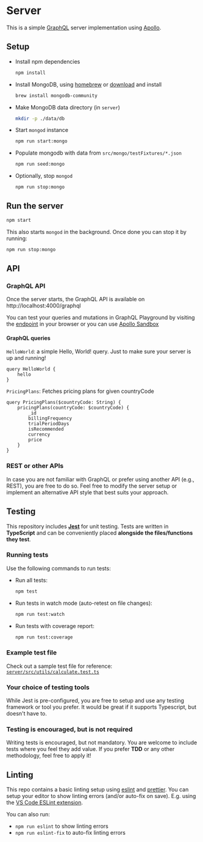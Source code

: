 # Server

This is a simple [GraphQL](https://graphql.org/) server implementation using [Apollo](https://www.apollographql.com/).

## Setup

- Install npm dependencies

    ```sh
    npm install
    ```

- Install MongoDB, using [homebrew](https://brew.sh) or [download](https://www.mongodb.com/try/download/community) and install

    ```sh
    brew install mongodb-community
    ```

- Make MongoDB data directory (in `server`)

    ```sh
    mkdir -p ./data/db
    ```

- Start `mongod` instance

    ```sh
    npm run start:mongo
    ```

- Populate mongodb with data from `src/mongo/testFixtures/*.json`

    ```sh
    npm run seed:mongo
    ```

- Optionally, stop `mongod`

    ```sh
    npm run stop:mongo
    ```

## Run the server

```sh
npm start
```

This also starts `mongod` in the background. Once done you can stop it by running:

```sh
npm run stop:mongo
```

## API

### GraphQL API

Once the server starts, the GraphQL API is available on http://localhost:4000/graphql

You can test your queries and mutations in GraphQL Playground by visiting the [endpoint](http://localhost:4000/graphql) in your browser or you can use [Apollo Sandbox](https://studio.apollographql.com/sandbox/explorer)

#### GraphQL queries

`HelloWorld`: a simple Hello, World! query. Just to make sure your server is up and running!

```gql
query HelloWorld {
    hello
}
```

`PricingPlans`: Fetches pricing plans for given countryCode

```gql
query PricingPlans($countryCode: String) {
    pricingPlans(countryCode: $countryCode) {
        _id
        billingFrequency
        trialPeriodDays
        isRecommended
        currency
        price
    }
}
```

### REST or other APIs

In case you are not familiar with GraphQL or prefer using another API (e.g., REST), you are free to do so. Feel free to modify the server setup or implement an alternative API style that best suits your approach.

## Testing

This repository includes [**Jest**](https://jestjs.io) for unit testing. Tests are written in **TypeScript** and can be conveniently placed **alongside the files/functions they test**.

### Running tests

Use the following commands to run tests:

- Run all tests:
    ```sh
    npm test
    ```
- Run tests in watch mode (auto-retest on file changes):
    ```sh
    npm run test:watch
    ```
- Run tests with coverage report:
    ```sh
    npm run test:coverage
    ```

### Example test file

Check out a sample test file for reference:  
[`server/src/utils/calculate.test.ts`](server/src/utils/calculate.test.ts)

### Your choice of testing tools

While Jest is pre-configured, you are free to setup and use any testing framework or tool you prefer. It would be great if it supports Typescript, but doesn't have to.

### Testing is **encouraged**, but is **not required**

Writing tests is encouraged, but not mandatory. You are welcome to include tests where you feel they add value. If you prefer **TDD** or any other methodology, feel free to apply it!

## Linting

This repo contains a basic linting setup using [eslint](https://eslint.org/) and [prettier](https://prettier.io/).
You can setup your editor to show linting errors (and/or auto-fix on save). E.g. using the [VS Code ESLint extension](https://marketplace.visualstudio.com/items?itemName=dbaeumer.vscode-eslint).

You can also run:

- `npm run eslint` to show linting errors
- `npm run eslint-fix` to auto-fix linting errors
